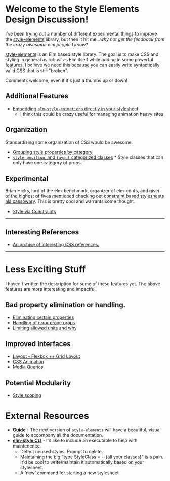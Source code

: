 # Welcome to the Style Elements Design Discussion!

I've been trying out a number of different experimental things to improve the [style-elements](https://github.com/mdgriffith/style-elements) library, but then it hit me..._why not get the feedback from the crazy awesome elm people I know_?


[style-elements](https://github.com/mdgriffith/style-elements) is an Elm based style library.  The goal is to make CSS and styling in general as robust as Elm itself while adding in some powerful features.  I believe we need this because you can easily write syntactically valid CSS that is still "broken".


Comments welcome, even if it's just a thumbs up or down!


## Additional Features

  * [Embedding `elm-style-animation`s directly in your stylesheet](https://github.com/mdgriffith/style-elements-design-discussion/issues/7)
    * I think this could be crazy useful for managing animation heavy sites

## Organization

Standardizing some organization of CSS would be awesome.

  * [Grouping style properties by category](https://github.com/mdgriffith/style-elements-design-discussion/issues/9)
  * [`style`, `position`, and `layout` categorized classes](https://github.com/mdgriffith/style-elements-design-discussion/issues/10)
        * Style classes that can only have one category of props.

## Experimental

Brian Hicks, lord of the elm-benchmark, organizer of elm-confs, and giver of the highest of fives mentioned checking out [constraint based stylesheets alá cassowary](http://gridstylesheets.org/guides/ccss/).  This is pretty cool and warrants some thought.

  * [Style via Constraints](https://github.com/mdgriffith/style-elements-design-discussion/issues/11)

----


## Interesting References

  * [An archive of interesting CSS references.](https://github.com/mdgriffith/style-elements-design-discussion/issues/14)


----

# Less Exciting Stuff

I haven't written the description for some of these features yet.  The above features are more interesting and impactful.

## Bad property elimination or handling.

  * [Eliminating certain properties](https://github.com/mdgriffith/style-elements-design-discussion/issues/1)
  * [Handling of error prone props](https://github.com/mdgriffith/style-elements-design-discussion/issues/2)
  * [Limiting allowed units and why](https://github.com/mdgriffith/style-elements-design-discussion/issues/3)

## Improved Interfaces

  * [Layout - Flexbox ++ Grid Layout](https://github.com/mdgriffith/style-elements-design-discussion/issues/4)
  * [CSS Animation](https://github.com/mdgriffith/style-elements-design-discussion/issues/5)
  * [Media Queries](https://github.com/mdgriffith/style-elements-design-discussion/issues/6)

## Potential Modularity
  
  * [Style scoping](https://github.com/mdgriffith/style-elements-design-discussion/issues/8)


# External Resources

 * [__Guide__](https://github.com/mdgriffith/style-elements-design-discussion/issues/13) - The next version of `style-elements` will have a beautiful, visual guide to accompany all the documentation.
 * [__elm-style CLI__](https://github.com/mdgriffith/style-elements-design-discussion/issues/12) - I'd like to include an executable to help with maintenence.
    * Detect unused styles.  Prompt to delete.
    * Maintaining the big "type StyleClass = --{all your classes}" is a pain.  It'd be cool to write/maintain it automatically based on your stylesheet.
    * A 'new' command for starting a new stylesheet

